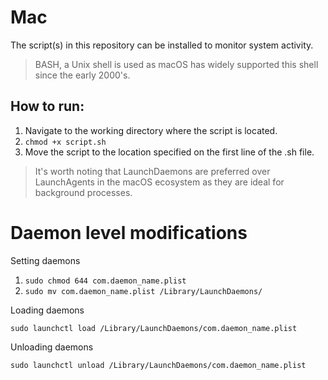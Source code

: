 # Mac

The script(s) in this repository can be installed to monitor system activity.

> BASH, a Unix shell is used as macOS has widely supported this shell since the early 2000's.

## How to run:

1. Navigate to the working directory where the script is located.
2. ```chmod +x script.sh```
3. Move the script to the location specified on the first line of the .sh file.

> It's worth noting that LaunchDaemons are preferred over LaunchAgents in the macOS ecosystem as they are ideal for background processes.

# Daemon level modifications
Setting daemons
1. ```sudo chmod 644 com.daemon_name.plist```
2. ```sudo mv com.daemon_name.plist /Library/LaunchDaemons/```

Loading daemons

```sudo launchctl load /Library/LaunchDaemons/com.daemon_name.plist```

Unloading daemons

```sudo launchctl unload /Library/LaunchDaemons/com.daemon_name.plist```
